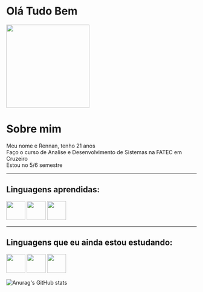 <h1>Olá Tudo Bem</h1>
<img height="220px" aling="center" src="https://github.com/RennanXD/RennanXD/assets/91549549/495bd59f-de05-4e58-a6b9-0e3e77f6e60b">

<h1>Sobre mim</h1>
Meu nome e Rennan, tenho 21 anos <br>
Faço o curso de Analise e Desenvolvimento de Sistemas na FATEC em Cruzeiro<br>
Estou no 5/6 semestre

<hr>
<h2>Linguagens aprendidas:</h2>
<p>
<img src="https://cdn.jsdelivr.net/gh/devicons/devicon/icons/java/java-original.svg" width="50" height="50"/>
<img src="https://cdn.jsdelivr.net/gh/devicons/devicon/icons/html5/html5-original.svg" width="50" height="50"/>
<img src="https://cdn.jsdelivr.net/gh/devicons/devicon/icons/css3/css3-original.svg" width="50" height="50"/></p>
 <hr>
 
 <h2>Linguagens que eu ainda estou estudando:</h2>
 <p>
 <img src="https://cdn.jsdelivr.net/gh/devicons/devicon/icons/javascript/javascript-plain.svg" width="50" height="50" right="50"/>
 <img src="https://cdn.jsdelivr.net/gh/devicons/devicon/icons/php/php-plain.svg" width="50" height="50"/>
 <img src="https://cdn.jsdelivr.net/gh/devicons/devicon/icons/lua/lua-original-wordmark.svg" width="50" height="50"/></p>

 ![Anurag's GitHub stats](https://github-readme-stats.vercel.app/api?username=RennanXD&show_icons=true&theme=dracula)<br>
 
